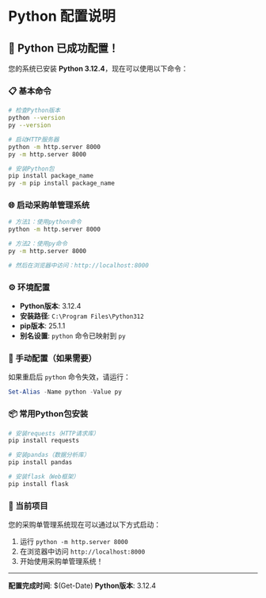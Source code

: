 # Python 配置说明

## 🐍 Python 已成功配置！

您的系统已安装 **Python 3.12.4**，现在可以使用以下命令：

### 📋 基本命令
```bash
# 检查Python版本
python --version
py --version

# 启动HTTP服务器
python -m http.server 8000
py -m http.server 8000

# 安装Python包
pip install package_name
py -m pip install package_name
```

### 🌐 启动采购单管理系统
```bash
# 方法1：使用python命令
python -m http.server 8000

# 方法2：使用py命令
py -m http.server 8000

# 然后在浏览器中访问：http://localhost:8000
```

### ⚙️ 环境配置
- **Python版本**: 3.12.4
- **安装路径**: `C:\Program Files\Python312`
- **pip版本**: 25.1.1
- **别名设置**: `python` 命令已映射到 `py`

### 🔧 手动配置（如果需要）
如果重启后 `python` 命令失效，请运行：
```powershell
Set-Alias -Name python -Value py
```

### 📦 常用Python包安装
```bash
# 安装requests（HTTP请求库）
pip install requests

# 安装pandas（数据分析库）
pip install pandas

# 安装flask（Web框架）
pip install flask
```

### 🎯 当前项目
您的采购单管理系统现在可以通过以下方式启动：
1. 运行 `python -m http.server 8000`
2. 在浏览器中访问 `http://localhost:8000`
3. 开始使用采购单管理系统！

---
**配置完成时间**: $(Get-Date)
**Python版本**: 3.12.4 